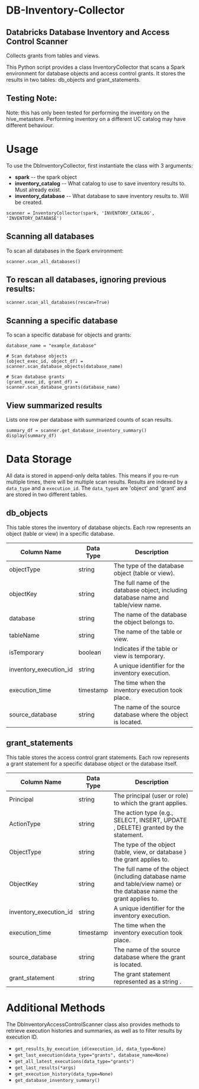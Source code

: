 # DB-Inventory-Collector
## Databricks Database Inventory and Access Control Scanner
Collects grants from tables and views.

This Python script provides a class InventoryCollector that scans a Spark environment for database objects and access control grants. It stores the results in two tables: db_objects and grant_statements.

##  Testing Note:
Note: this has only been tested for performing the inventory on the hive_metastore. Performing inventory on a different UC catalog may have different behaviour.


# Usage
To use the DbInventoryCollector, first instantiate the class with 3 arguments:
* **spark** -- the spark object
* **inventory_catalog** -- What catalog to use to save inventory results to. Must already exist.
* **inventory_database** -- What database to save inventory results to. Will be created.
```
scanner = InventoryCollector(spark, 'INVENTORY_CATALOG', 'INVENTORY_DATABASE')
```

## Scanning all databases
To scan all databases in the Spark environment:

```
scanner.scan_all_databases()
```
## To rescan all databases, ignoring previous results:
```
scanner.scan_all_databases(rescan=True)
```
## Scanning a specific database
To scan a specific database for objects and grants:
```
database_name = "example_database"

# Scan database objects
(object_exec_id, object_df) = scanner.scan_database_objects(database_name)

# Scan database grants
(grant_exec_id, grant_df) = scanner.scan_database_grants(database_name)
```

## View summarized results
Lists one row per database with summarized counts of scan results.
```
summary_df = scanner.get_database_inventory_summary()
display(summary_df)
```

# Data Storage
All data is stored in append-only delta tables. This means if you re-run multiple times, there will be multiple scan results. Results are indexed by a `data_type` and a `execution_id`. The `data_type`s are 'object' and 'grant' and are stored in two different tables.

## db_objects
This table stores the inventory of database objects. Each row represents an object (table or view) in a specific database.

|Column Name                 | Data Type     |              Description
|----------------------------|---------------|------------------------------------
|objectType                  | string        |  The type of the database object (table or view).
|objectKey                   | string        |  The full name of the database object, including database name and table/view name.
|database                    | string        |  The name of the database the object belongs to.
|tableName                   | string        |  The name of the table or view.
|isTemporary                 | boolean       |  Indicates if the table or view is temporary.
|inventory_execution_id      | string        |  A unique identifier for the inventory execution.
|execution_time              | timestamp     |  The time when the inventory execution took place.
|source_database             | string        |  The name of the source database where the object is located.


## grant_statements
This table stores the access control grant statements. Each row represents a grant statement for a specific database object or the database itself.

| Column Name               | Data Type   | Description
|--------------------------|--------------|------------------------------------
| Principal                 | string      | The principal (user or role) to which the grant applies.
| ActionType                | string      | The action type (e.g., SELECT, INSERT, UPDATE , DELETE) granted by the statement.
| ObjectType                | string      | The type of the object (table, view, or database ) the grant applies to.
| ObjectKey                 | string      | The full name of the object (including database name and table/view name) or the database name the grant applies to.
| inventory_execution_id    | string      | A unique identifier for the inventory execution.
| execution_time            | timestamp   | The time when the inventory execution took place.
| source_database           | string      | The name of the source database where the grant is located.
| grant_statement           | string      | The grant statement represented as a string .


# Additional Methods
The DbInventoryAccessControlScanner class also provides methods to retrieve execution histories and summaries, as well as to filter results by execution ID.

* `get_results_by_execution_id(execution_id, data_type=None)`
* `get_last_execution(data_type="grants", database_name=None)`
* `get_all_latest_executions(data_type="grants")`
* `get_last_results(*args)`
* `get_execution_history(data_type=None)`
* `get_database_inventory_summary()`


